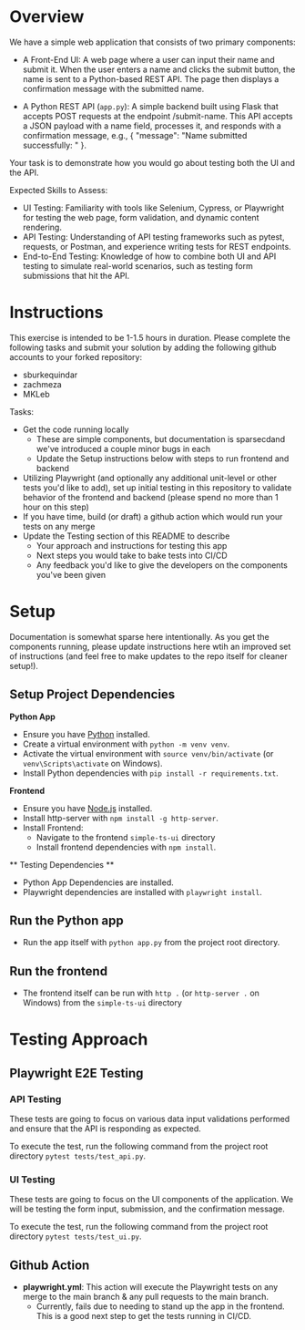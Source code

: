 # Overview

We have a simple web application that consists of two primary components:
- A Front-End UI: A web page where a user can input their name and submit it.
        When the user enters a name and clicks the submit button, the name is sent to a Python-based REST API.
        The page then displays a confirmation message with the submitted name.

- A Python REST API (`app.py`): A simple backend built using Flask that accepts POST requests at the endpoint /submit-name. This API accepts a JSON payload with a name field, processes it, and responds with a confirmation message, e.g., { "message": "Name submitted successfully: <name>" }.

Your task is to demonstrate how you would go about testing both the UI and the API. 

Expected Skills to Assess:

- UI Testing: Familiarity with tools like Selenium, Cypress, or Playwright for testing the web page, form validation, and dynamic content rendering.
- API Testing: Understanding of API testing frameworks such as pytest, requests, or Postman, and experience writing tests for REST endpoints.
- End-to-End Testing: Knowledge of how to combine both UI and API testing to simulate real-world scenarios, such as testing form submissions that hit the API.


# Instructions
This exercise is intended to be 1-1.5 hours in duration. Please complete the following tasks and submit your solution by adding the following github accounts to your forked repository:
- sburkequindar
- zachmeza
- MKLeb

Tasks:
- Get the code running locally 
    - These are simple components, but documentation is sparsecdand we've introduced a couple minor bugs in each
    - Update the Setup instructions below with steps to run frontend and backend
- Utilizing Playwright (and optionally any additional unit-level or other tests you'd  like to add), set up initial testing in this repository to validate behavior of the frontend and backend (please spend no more than 1 hour on this step)
- If you have time, build (or draft) a github action which would run your tests on any merge
- Update the Testing section of this README to describe
    - Your approach and instructions for testing this app
    - Next steps you would take to bake tests into CI/CD
    - Any feedback you'd like to give the developers on the components you've been given


# Setup

Documentation is somewhat sparse here intentionally. As you get the components running, please update instructions here wtih an improved set of instructions (and feel free to make updates to the repo itself for cleaner setup!).

## Setup Project Dependencies

**Python App**

- Ensure you have [Python](https://www.python.org) installed.
- Create a virtual environment with `python -m venv venv`.
- Activate the virtual environment with `source venv/bin/activate` (or `venv\Scripts\activate` on Windows).
- Install Python dependencies with `pip install -r requirements.txt`.

**Frontend**

- Ensure you have [Node.js](https://nodejs.org) installed.
- Install http-server with `npm install -g http-server`.
- Install Frontend: 
   - Navigate to the frontend `simple-ts-ui` directory
   - Install frontend dependencies with `npm install`.

** Testing Dependencies **

- Python App Dependencies are installed.
- Playwright dependencies are installed with `playwright install`.

## Run the Python app
- Run the app itself with `python app.py` from the project root directory.

## Run the frontend
- The frontend itself can be run with `http .` (or `http-server .` on Windows) from the `simple-ts-ui` directory

# Testing Approach

## Playwright E2E Testing

### API Testing

These tests are going to focus on various data input validations performed and ensure that the API is responding as expected.

To execute the test, run the following command from the project root directory `pytest tests/test_api.py`.

### UI Testing

These tests are going to focus on the UI components of the application. We will be testing the form input, submission, and the confirmation message.

To execute the test, run the following command from the project root directory `pytest tests/test_ui.py`.

## Github Action

- **playwright.yml**:  This action will execute the Playwright tests on any merge to the main branch & any pull requests to the main branch.
  - Currently, fails due to needing to stand up the app in the frontend. This is a good next step to get the tests running in CI/CD.

